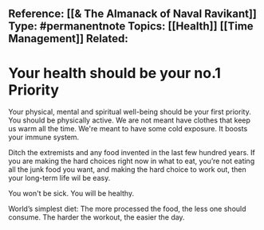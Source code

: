**Reference:** [[& The Almanack of Naval Ravikant]]
**Type:** #permanentnote 
**Topics:** [[Health]] [[Time Management]]
**Related:**
----
# Your health should be your no.1 Priority 
Your physical, mental and spiritual well-being should be your first priority. You should be physically active. We are not meant have clothes that keep us warm all the time. We're meant to have some cold exposure. It boosts your immune system.

Ditch the extremists and any food invented in the last few hundred years.
If you are making the hard choices right now in what to eat, you’re not eating all the junk food you want, and making the hard choice to work out, then your long-term life wil be easy. 


You won't be sick. You will be healthy.

World’s simplest diet: The more processed the food, the less one should consume. The harder the workout, the easier the day.
